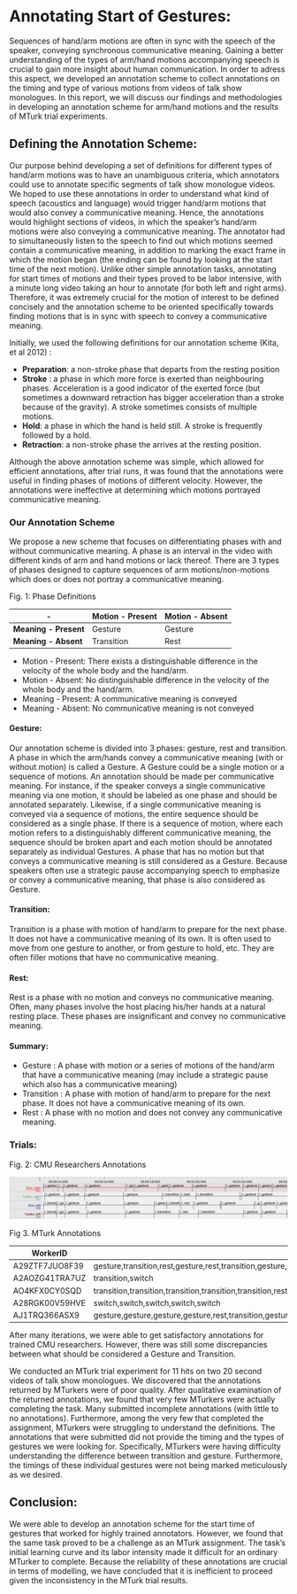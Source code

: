 # Annotating Start of Gestures:

Sequences of hand/arm motions are often in sync with the speech of the speaker, conveying synchronous communicative meaning. Gaining a better understanding of the types of arm/hand motions accompanying speech is crucial to gain more insight about human communication. In order to adress this aspect, we developed an annotation scheme to collect annotations on the timing and type of various motions from videos of talk show monologues. In this report, we will discuss our findings and methodologies in developing an annotation scheme for arm/hand motions and the results of MTurk trial experiments.

## Defining the Annotation Scheme:

Our purpose behind developing a set of definitions for different types of hand/arm motions was to have an unambiguous criteria, which annotators could use to annotate specific segments of talk show monologue videos. We hoped to use these annotations in order to understand what kind of speech (acoustics and language) would trigger hand/arm motions that would also convey a communicative meaning. Hence, the annotations would highlight sections of videos, in which the speaker’s hand/arm motions were also conveying a communicative meaning.
	The annotator had to simultaneously listen to the speech to find out which motions seemed contain a communicative meaning, in addition to marking the exact frame in which the motion began (the ending can be found by looking at the start time of the next motion). Unlike other simple annotation tasks, annotating for start times of motions and their types proved to be labor intensive, with a minute long video taking an hour to annotate (for both left and right arms). Therefore, it was extremely crucial for the motion of interest to be defined concisely and the annotation scheme to be oriented specifically towards finding motions that is in sync with speech to convey a communicative meaning. 

Initially, we used the following definitions for our annotation scheme (Kita, et al 2012) :

- **Preparation**: a non-stroke phase that departs from the resting position
- **Stroke** : a phase in which more force is exerted than neighbouring phases. Acceleration is a good indicator of the exerted force (but sometimes a downward retraction has bigger acceleration than a stroke because of the gravity). A stroke sometimes consists of multiple motions.
- **Hold**: a phase in which the hand is held still. A stroke is frequently followed by a hold.
- **Retraction**: a non-stroke phase the arrives at the resting position.

Although the above annotation scheme was simple, which allowed for efficient annotations, after trial runs, it was found that the annotations were useful in finding phases of motions of different velocity. However, the annotations were ineffective at determining which motions portrayed communicative meaning. 

### Our Annotation Scheme

We propose a new scheme that focuses on differentiating phases with and without communicative meaning. A phase is an interval in the video with different kinds of arm and hand motions or lack thereof. There are 3 types of phases designed to capture sequences of arm motions/non-motions which does or does not portray a communicative meaning. 


Fig. 1: Phase Definitions

|         -         | Motion - Present| Motion - Absent| 
|         ---           | ---   | ---   | 
| **Meaning - Present** |   Gesture  |  Gesture   | 
| **Meaning - Absent**  |   Transition  | Rest    | 


- Motion - Present: There exists a distinguishable difference in the velocity of the whole body and the hand/arm.
- Motion - Absent: No distinguishable difference in the velocity of the whole body and the hand/arm.
- Meaning - Present: A communicative meaning is conveyed 
- Meaning - Absent: No communicative meaning is not conveyed 



#### Gesture:

Our annotation scheme is divided into 3 phases: gesture, rest and transition. A phase in which the arm/hands convey a communicative meaning (with or without motion) is called a Gesture. A Gesture could be a single motion or a sequence of motions. An annotation should be made per communicative meaning. For instance, if the speaker conveys a single communicative meaning via one motion, it should be labeled as one phase and should be annotated separately. Likewise, if a single communicative meaning is conveyed via a sequence of motions, the entire sequence should be considered as a single phase. If there is a sequence of motion, where each motion refers to a distinguishably different communicative meaning, the sequence should be broken apart and each motion should be annotated separately as individual Gestures.  A phase that has no motion but that conveys a communicative meaning is still considered as a Gesture. Because speakers often use a strategic pause accompanying speech to emphasize or convey a communicative meaning, that phase is also considered as Gesture.

#### Transition:

Transition is a phase with motion of hand/arm to prepare for the next phase. It does not have a communicative meaning of its own. It is often used to move from one gesture to another, or from gesture to hold, etc. They are often filler motions that have no communicative meaning. 

#### Rest: 

Rest is a phase with no motion and conveys no communicative meaning. Often, many phases involve the host placing his/her hands at a natural resting place. These phases are insignificant and convey no communicative meaning. 

#### Summary:

- Gesture :  A phase with motion or a series of motions of the hand/arm that have a communicative meaning (may include a strategic pause which also has a communicative meaning) 
- Transition : A phase with motion of hand/arm to prepare for the next phase. It does not have a communicative meaning of its own.
- Rest : A phase with no motion and does not convey any communicative meaning. 


### Trials:

Fig. 2: CMU Researchers Annotations

![](yukikodongannotations.png)

Fig 3. MTurk Annotations

|WorkerID|Annotations|Start Times|
| ---  | --- | --- | 
| A29ZTF7JUO8F39  | gesture,transition,rest,gesture,rest,transition,gesture,switch,gesture,rest,gesture | 0,8.1856,10.9196,14.8473,18.0775,19.5221,20.7573,,0,8.9198,17.0401 | 
| A2AOZG41TRA7UZ | transition,switch | 23.667,23.6669 |
| AO4KFX0CY0SQD | transition,transition,transition,transition,transition,rest,rest,rest,rest,transition,rest,rest,rest,rest,rest,rest,transition,transition,rest,rest,gesture,rest,gesture,transition,transition,transition,transition,transition,transition,gesture,gesture,transition| 0.4163,1.1094,1.7998,2.3045,3.0645,3.7570,4.7751,5.3990,6.0774,6.6982,9.6744,11.8489,12.3775,13.5631,14.2874,14.9183,15.3550,15.7521,16.1493,16.1493,16.6652,17.1446,18.4316,19.7045,20.4579,21.2017,21.6383,22.1552,22.5998,22.9894,23.3577,23.6669 | 
| A28RGK00V59HVE | switch,switch,switch,switch,switch | 3.3104,22.7069,4.6682,8.7937,17.2074 |
| AJ1TRQ366ASX9 | gesture,gesture,gesture,gesture,rest,transition,gesture,gesture,gesture | 0.4658,1.9651,3.6442,6.4854,10.0683,15.3708,16.8265,19.9339,21.6435 |




After many iterations, we were able to get satisfactory annotations for trained CMU researchers. However, there was still some discrepancies between what should be considered a Gesture and Transition. 

We conducted an MTurk trial experiment for 11 hits on two 20 second videos of talk show monologues. We discovered that the annotations returned by MTurkers were of poor quality. After qualitative examination of the returned annotations, we found that very few MTurkers were actually completing the task. Many submitted incomplete annotations (with little to no annotations). Furthermore, among the very few that completed the assignment, MTurkers were struggling to understand the definitions. The annotations that were submitted did not provide the timing and the types of gestures we were looking for. Specifically, MTurkers were having difficulty understanding the difference between transition and gesture. Furthermore, the timings of these individual gestures were not being marked meticulously as we desired.

## Conclusion:

We were able to develop an annotation scheme for the start time of gestures that worked for highly trained annotators. However, we found that the same task proved to be a challenge as an MTurk assignment. The task’s initial learning curve and its labor intensity made it difficult for an ordinary MTurker to complete. Because the reliability of these annotations are crucial in terms of modelling, we have concluded that it is inefficient to proceed given the inconsistency in the MTurk trial results. 

